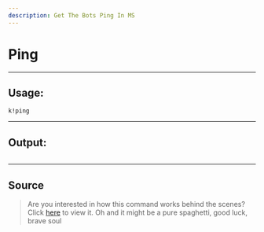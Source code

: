 ```yaml
---
description: Get The Bots Ping In MS
---
```


# Ping

***

## Usage:

```
k!ping
```

***

## Output:

<div align="left"><figure><img src="/Outputs/Ping.png" alt=""><figcaption></figcaption></figure></div>

***

## Source

> Are you interested in how this command works behind the scenes? Click [here](https://github.com/Kiko-Labs/Kiko-San/blob/stable/src/Prefix%20Commands/Utility/Ping.js) to view it. Oh and it might be a pure spaghetti, good luck, brave soul
